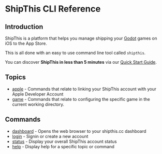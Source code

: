 # ShipThis CLI Reference

## Introduction

ShipThis is a platform that helps you manage shipping your [Godot](https://godotengine.org/) games on iOS to the App Store.

This is all done with an easy to use command line tool called `shipthis`.

You can discover **ShipThis in less than 5 minutes** via our [Quick Start Guide](https://shipthis.cc/docs/quickstart).

## Topics

- [apple](https://shipthis.cc/docs/reference/apple) - Commands that relate to linking your ShipThis account with your Apple Developer Account
- [game](https://shipthis.cc/docs/reference/game) - Commands that relate to configuring the specific game in the current working directory.

## Commands

- [dashboard](https://shipthis.cc/docs/reference/dashboard) - Opens the web browser to your shipthis.cc dashboard
- [login](https://shipthis.cc/docs/reference/login) - Signin or create a new account
- [status](https://shipthis.cc/docs/reference/status) - Display your overall ShipThis account status
- [help](https://shipthis.cc/docs/reference/help) - Display help for a specific topic or command

